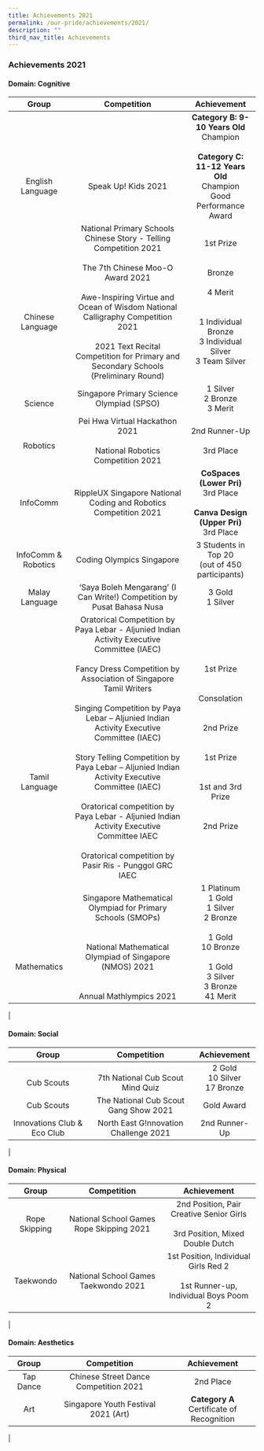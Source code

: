 ```yaml
---
title: Achievements 2021
permalink: /our-pride/achievements/2021/
description: ""
third_nav_title: Achievements
---
```

### **Achievements 2021**
#### **Domain: Cognitive**

| Group | Competition | Achievement |
|:---:|:---:|:---:|
| <br><br><br><br>English Language | <br><br><br><br>Speak Up! Kids 2021 | **Category B: 9-10 Years Old**<br>Champion<br><br>**Category C: 11-12 Years Old**<br>Champion<br>Good Performance Award |
| <br><br><br><br>Chinese Language | National Primary Schools Chinese Story - Telling Competition 2021 <br><br> The 7th Chinese Moo-O Award 2021<br><br> Awe-Inspiring Virtue and Ocean of Wisdom National Calligraphy Competition 2021	<br><br> 2021 Text Recital Competition for Primary and Secondary Schools (Preliminary Round) | 1st Prize<br><br><br>Bronze<br><br>4 Merit <br><br><br>1 Individual Bronze<br>3 Individual Silver<br>3 Team Silver | 
| <br>Science | Singapore Primary Science Olympiad (SPSO) | 1 Silver<br>2 Bronze<br>3 Merit | 
| <br>Robotics | Pei Hwa Virtual Hackathon 2021<br><br>National Robotics Competition 2021 | 2nd Runner-Up<br><br>3rd Place | 
| InfoComm | RippleUX Singapore National Coding and Robotics Competition 2021 | **CoSpaces (Lower Pri)**<br>3rd Place<br><br>**Canva Design (Upper Pri)**<br>3rd Place | 
| InfoComm & Robotics | Coding Olympics Singapore | 3 Students in Top 20<br>(out of 450 participants) | 
| Malay Language | ‘Saya Boleh Mengarang’ (I Can Write!) Competition by Pusat Bahasa Nusa | 3 Gold<br>1 Silver | 
| <br><br><br><br><br><br><br>Tamil Language | Oratorical Competition by Paya Lebar - Aljunied Indian Activity Executive Committee (IAEC)<br><br>Fancy Dress Competition by Association of Singapore Tamil Writers<br><br>Singing Competition by Paya Lebar – Aljunied Indian Activity Executive Committee (IAEC)<br><br>Story Telling Competition by Paya Lebar – Aljunied Indian Activity Executive Committee (IAEC) <br><br>Oratorical competition by Paya Lebar - Aljunied Indian Activity Executive Committee IAEC<br><br>Oratorical competition by Pasir Ris - Punggol GRC IAEC | 1st Prize<br><br><br>Consolation<br><br><br>2nd Prize<br><br><br>1st Prize<br><br><br>1st and 3rd Prize<br><br><br>2nd Prize | 
| <br><br><br><br><br>Mathematics | <br>Singapore Mathematical Olympiad for Primary Schools (SMOPs)	<br><br><br>National Mathematical Olympiad of Singapore (NMOS) 2021	<br><br><br>Annual Mathlympics 2021 | 1 Platinum<br>1 Gold<br>1 Silver<br>2 Bronze<br><br>1 Gold<br>10 Bronze<br><br>1 Gold<br>3 Silver<br>3 Bronze<br>41 Merit | 
|

#### **Domain: Social**

| Group | Competition | Achievement |
|:---:|:---:|:---:|
| <br>Cub Scouts | <br>7th National Cub Scout Mind Quiz | 2 Gold<br>10 Silver<br>17 Bronze |
| Cub Scouts | The National Cub Scout Gang Show 2021 | Gold Award | 
| Innovations Club & Eco Club | North East G!nnovation Challenge 2021 | 2nd Runner-Up | 
|

#### **Domain: Physical**

| Group | Competition | Achievement |
|:---:|:---:|:---:|
| Rope Skipping | National School Games Rope Skipping 2021 | 2nd Position, Pair Creative Senior Girls<br><br>3rd Position, Mixed Double Dutch | 
| Taekwondo | National School Games Taekwondo 2021 | 1st Position, Individual Girls Red 2<br><br>1st Runner-up, Individual Boys Poom 2 | 
|

#### **Domain: Aesthetics**

| Group | Competition | Achievement |
|:---:|:---:|:---:|
| Tap Dance | Chinese Street Dance Competition 2021 | 2nd Place |
| Art | Singapore Youth Festival 2021 (Art) | **Category A**<br>Certificate of Recognition | 
|